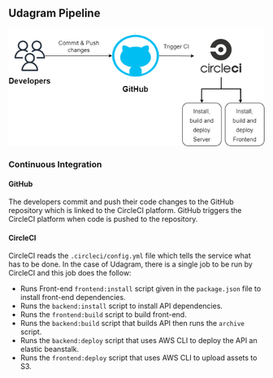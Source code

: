 ## Udagram Pipeline

![Pipeline](pipeline.png)

### Continuous Integration

#### GitHub

The developers commit and push their code changes to the GitHub repository which is linked to the CircleCI platform.
GitHub triggers the CircleCI platform when code is pushed to the repository.

#### CircleCI

CircleCI reads the `.circleci/config.yml` file which tells the service what has to be done. In the case of Udagram,
there is a single job to be run by CircleCI and this job does the follow:

- Runs Front-end `frontend:install` script given in the `package.json` file to install front-end dependencies.
- Runs the `backend:install` script to install API dependencies.
- Runs the `frontend:build` script to build front-end.
- Runs the `backend:build` script that builds API then runs the `archive` script.
- Runs the `backend:deploy` script that uses AWS CLI to deploy the API an elastic beanstalk.
- Runs the `frontend:deploy` script that uses AWS CLI to upload assets to S3.
